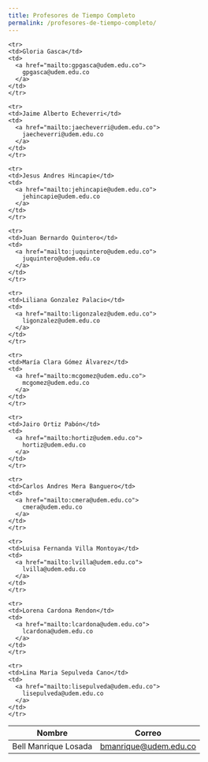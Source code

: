 ```yaml
---
title: Profesores de Tiempo Completo
permalink: /profesores-de-tiempo-completo/
---
```

<table>
  <thead>
    <tr>
      <th>Nombre</th>
      <th>Correo</th>
    </tr>
  </thead>
  <tbody>
    <tr>
    <td>Bell Manrique Losada</td>
    <td>
      <a href="mailto:bmanrique@udem.edu.co">
        bmanrique@udem.edu.co
      </a>
    </td>
    </tr>

    <tr>
    <td>Gloria Gasca</td>
    <td>
      <a href="mailto:gpgasca@udem.edu.co">
        gpgasca@udem.edu.co
      </a>
    </td>
    </tr>

    <tr>
    <td>Jaime Alberto Echeverri</td>
    <td>
      <a href="mailto:jaecheverri@udem.edu.co">
        jaecheverri@udem.edu.co
      </a>
    </td>
    </tr>

    <tr>
    <td>Jesus Andres Hincapie</td>
    <td>
      <a href="mailto:jehincapie@udem.edu.co">
        jehincapie@udem.edu.co
      </a>
    </td>
    </tr>

    <tr>
    <td>Juan Bernardo Quintero</td>
    <td>
      <a href="mailto:juquintero@udem.edu.co">
        juquintero@udem.edu.co
      </a>
    </td>
    </tr>

    <tr>
    <td>Liliana Gonzalez Palacio</td>
    <td>
      <a href="mailto:ligonzalez@udem.edu.co">
        ligonzalez@udem.edu.co
      </a>
    </td>
    </tr>

    <tr>
    <td>María Clara Gómez Álvarez</td>
    <td>
      <a href="mailto:mcgomez@udem.edu.co">
        mcgomez@udem.edu.co
      </a>
    </td>
    </tr>

    <tr>
    <td>Jairo Ortiz Pabón</td>
    <td>
      <a href="mailto:hortiz@udem.edu.co">
        hortiz@udem.edu.co
      </a>
    </td>
    </tr>

    <tr>
    <td>Carlos Andres Mera Banguero</td>
    <td>
      <a href="mailto:cmera@udem.edu.co">
        cmera@udem.edu.co
      </a>
    </td>
    </tr>

    <tr>
    <td>Luisa Fernanda Villa Montoya</td>
    <td>
      <a href="mailto:lvilla@udem.edu.co">
        lvilla@udem.edu.co
      </a>
    </td>
    </tr>

    <tr>
    <td>Lorena Cardona Rendon</td>
    <td>
      <a href="mailto:lcardona@udem.edu.co">
        lcardona@udem.edu.co
      </a>
    </td>
    </tr>

    <tr>
    <td>Lina Maria Sepulveda Cano</td>
    <td>
      <a href="mailto:lisepulveda@udem.edu.co">
        lisepulveda@udem.edu.co
      </a>
    </td>
    </tr>

  </tbody>
</table>
